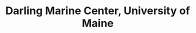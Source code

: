---
layout: repo
title: "Darling Marine Center, University of Maine"
id: 3513
permalink: repos/3513/
---